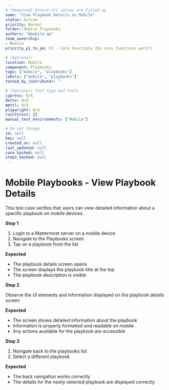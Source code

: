```yaml
---
# (Required) Ensure all values are filled up
name: "View Playbook Details on Mobile"
status: Active
priority: Normal
folder: Mobile Playbooks
authors: "@mobile-qa"
team_ownership:
- Mobile
priority_p1_to_p4: P2 - Core Functions (Do core functions work?)

# (Optional)
location: Mobile
component: Playbooks
tags: ["mobile", "playbooks"]
labels: ["mobile", "playbooks"]
tested_by_contributor: ''

# (Optional) Test type and tools
cypress: N/A
detox: N/A
mmctl: N/A
playwright: N/A
rainforest: []
manual_test_environments: ["Mobile"]

# Do not change
id: null
key: null
created_on: null
last_updated: null
case_hashed: null
steps_hashed: null
---
```


# Mobile Playbooks - View Playbook Details

This test case verifies that users can view detailed information about a specific playbook on mobile devices.

**Step 1**

1. Login to a Mattermost server on a mobile device
2. Navigate to the Playbooks screen
3. Tap on a playbook from the list

**Expected**

- The playbook details screen opens
- The screen displays the playbook title at the top
- The playbook description is visible

**Step 2**

Observe the UI elements and information displayed on the playbook details screen

**Expected**

- The screen shows detailed information about the playbook
- Information is properly formatted and readable on mobile
- Any actions available for the playbook are accessible

**Step 3**

1. Navigate back to the playbooks list
2. Select a different playbook

**Expected**

- The back navigation works correctly
- The details for the newly selected playbook are displayed correctly
